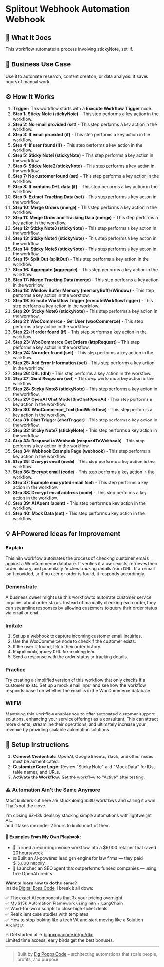 # Splitout Webhook Automation Webhook

## 🚀 What It Does
This workflow automates a process involving stickyNote, set, if.

## 💼 Business Use Case
Use it to automate research, content creation, or data analysis. It saves hours of manual work.

## ⚙️ How It Works
1.  **Trigger:** This workflow starts with a **Execute Workflow Trigger** node.
2. **Step 1: Sticky Note (stickyNote)** - This step performs a key action in the workflow.
3. **Step 2: No email provided (set)** - This step performs a key action in the workflow.
4. **Step 3: If email provided (if)** - This step performs a key action in the workflow.
5. **Step 4: If user found (if)** - This step performs a key action in the workflow.
6. **Step 5: Sticky Note1 (stickyNote)** - This step performs a key action in the workflow.
7. **Step 6: Sticky Note2 (stickyNote)** - This step performs a key action in the workflow.
8. **Step 7: No customer found (set)** - This step performs a key action in the workflow.
9. **Step 8: If contains DHL data (if)** - This step performs a key action in the workflow.
10. **Step 9: Extract Tracking Data (set)** - This step performs a key action in the workflow.
11. **Step 10: Merge Orders (merge)** - This step performs a key action in the workflow.
12. **Step 11: Merge Order and Tracking Data (merge)** - This step performs a key action in the workflow.
13. **Step 12: Sticky Note3 (stickyNote)** - This step performs a key action in the workflow.
14. **Step 13: Sticky Note4 (stickyNote)** - This step performs a key action in the workflow.
15. **Step 14: Sticky Note5 (stickyNote)** - This step performs a key action in the workflow.
16. **Step 15: Split Out (splitOut)** - This step performs a key action in the workflow.
17. **Step 16: Aggregate (aggregate)** - This step performs a key action in the workflow.
18. **Step 17: Merge Tracking Data (merge)** - This step performs a key action in the workflow.
19. **Step 18: Window Buffer Memory (memoryBufferWindow)** - This step performs a key action in the workflow.
20. **Step 19: Execute Workflow Trigger (executeWorkflowTrigger)** - This step performs a key action in the workflow.
21. **Step 20: Sticky Note6 (stickyNote)** - This step performs a key action in the workflow.
22. **Step 21: WooCommerce - Get User (wooCommerce)** - This step performs a key action in the workflow.
23. **Step 22: If order found (if)** - This step performs a key action in the workflow.
24. **Step 23: WooCommerce Get Orders (httpRequest)** - This step performs a key action in the workflow.
25. **Step 24: No order found (set)** - This step performs a key action in the workflow.
26. **Step 25: Add Error Information (set)** - This step performs a key action in the workflow.
27. **Step 26: DHL (dhl)** - This step performs a key action in the workflow.
28. **Step 27: Send Response (set)** - This step performs a key action in the workflow.
29. **Step 28: Sticky Note8 (stickyNote)** - This step performs a key action in the workflow.
30. **Step 29: OpenAI Chat Model (lmChatOpenAi)** - This step performs a key action in the workflow.
31. **Step 30: WooCommerce_Tool (toolWorkflow)** - This step performs a key action in the workflow.
32. **Step 31: Chat Trigger (chatTrigger)** - This step performs a key action in the workflow.
33. **Step 32: Sticky Note7 (stickyNote)** - This step performs a key action in the workflow.
34. **Step 33: Respond to Webhook (respondToWebhook)** - This step performs a key action in the workflow.
35. **Step 34: Webhook Example Page (webhook)** - This step performs a key action in the workflow.
36. **Step 35: Decrypt email (code)** - This step performs a key action in the workflow.
37. **Step 36: Encrypt email (code)** - This step performs a key action in the workflow.
38. **Step 37: Example encrypted email (set)** - This step performs a key action in the workflow.
39. **Step 38: Decrypt email address (code)** - This step performs a key action in the workflow.
40. **Step 39: AI Agent (agent)** - This step performs a key action in the workflow.
41. **Step 40: Mock Data (set)** - This step performs a key action in the workflow.

## 💡 AI-Powered Ideas for Improvement
### Explain
This n8n workflow automates the process of checking customer emails against a WooCommerce database. It verifies if a user exists, retrieves their order history, and potentially fetches tracking details from DHL. If an email isn't provided, or if no user or order is found, it responds accordingly.

### Demonstrate
A business owner might use this workflow to automate customer service inquiries about order status. Instead of manually checking each order, they can streamline responses by allowing customers to query their order status via email or chat.

### Imitate
1. Set up a webhook to capture incoming customer email inquiries.
2. Use the WooCommerce node to check if the customer exists.
3. If the user is found, fetch their order history.
4. If applicable, query DHL for tracking info.
5. Send a response with the order status or tracking details.

### Practice
Try creating a simplified version of this workflow that only checks if a customer exists. Set up a mock email input and see how the workflow responds based on whether the email is in the WooCommerce database.

### WIIFM
Mastering this workflow enables you to offer automated customer support solutions, enhancing your service offerings as a consultant. This can attract more clients, streamline their operations, and ultimately increase your revenue by providing scalable automation solutions.

## 🔧 Setup Instructions
1. **Connect Credentials:** OpenAI, Google Sheets, Slack, and other nodes must be authenticated.
2. **Customize Core Logic:** Review "Sticky Note" and "Mock Data" for IDs, table names, and URLs.
3. **Activate the Workflow:** Set the workflow to "Active" after testing.

### ⚠️ Automation Ain’t the Same Anymore

Most builders out here are stuck doing $500 workflows and calling it a win.  
That’s not the move.  

I'm closing $6k–$13k deals by stacking simple automations with lightweight AI...  
and it takes me under 2 hours to build most of them.

#### 🧠 Examples From My Own Playbook:
- 🔁 Turned a recurring invoice workflow into a $6,000 retainer that saved 20 hours/week  
- ⚖️ Built an AI-powered lead gen engine for law firms — they paid $13,000 happily  
- 🚀 Launched an SEO agent that outperforms funded companies — using free OpenAI credits  

**Want to learn how to do the same?**  
Inside [Digital Boss Code](https://bigpoppacode.io/go/dbc), I break it all down:

✅ The exact AI components that 3x your pricing overnight  
✅ My $15k Automation Framework using n8n + LangChain  
✅ Word-for-word scripts to close high-ticket deals  
✅ Real client case studies with templates  
✅ How to stop looking like a tech VA and start moving like a Solution Architect  

🔥 Get started at → [bigpoppacode.io/go/dbc](https://bigpoppacode.io/go/dbc)  
Limited time access, early birds get the best bonuses.

---
> Built by [Big Poppa Code](https://bigpoppacode.io) – architecting automations that scale people, profits, and purpose.
